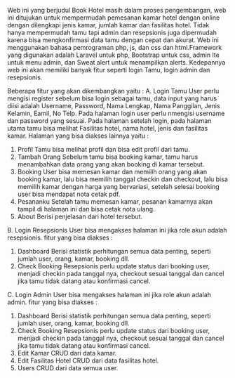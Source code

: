 Web ini yang berjudul Book Hotel masih dalam proses pengembangan, web ini ditujukan untuk mempermudah pemesanan kamar hotel dengan online dengan dilengkapi jenis kamar, jumlah kamar dan fasilitas hotel. Tidak hanya mempermudah tamu tapi admin dan resepsionis juga dipermudah karena bisa mengkonfirmasi data tamu dengan cepat dan akurat.
Web ini menggunakan bahasa pemrograman php, js, dan css dan html.Framework yang digunakan adalah Laravel untuk php, Bootstrap untuk css, admin lte untuk menu admin, dan Sweat alert untuk menampilkan alerts. Kedepannya web ini akan memiliki banyak fitur seperti login Tamu, login admin dan resepsionis.

Beberapa fitur yang akan dikembangkan yaitu :
A. Login Tamu
User perlu mengisi register sebelum bisa login sebagai tamu, data input yang harus diisi adalah Username, Password, Nama Lengkap, Nama Panggilan, Jenis Kelamin, Eamil, No Telp. Pada halaman login user perlu nmengisi username dan password yang sesuai.
Pada halaman setelah login, pada halaman utama tamu bisa melihat Fasilitas hotel, nama hotel, jenis dan fasilitas kamar. Halaman yang bisa diakses lainnya yaitu :
1. Profil
Tamu bisa melihat profil dan bisa edit profil dari tamu.
2. Tambah Orang
Sebelum tamu bisa booking kamar, tamu harus menambahkan data orang yang akan booking di kamar tersebut.
3. Booking
User bisa memesan kamar dan memilih orang yang akan booking kamar, lalu bisa memilih tanggal checkin dan checkout, lalu bisa memilih kamar dengan harga yang bervariasi, setelah selesai booking user bisa mendapat nota cetak pdf.
4. Pesananku
Setelah tamu memesan kamar, pesanan kamarnya akan tampil di halaman ini dan bisa cetak nota ulang.
5. About
Berisi penjelasan dari hotel tersebut.


B. Login Resepsionis
User bisa mengakses halaman ini jika role akun adalah resepsionis. fitur yang bisa diakses :
1. Dashboard
Berisi statistik perhitungan semua data penting, seperti jumlah user, orang, kamar, booking dll.
2. Check Booking
Resepsionis perlu update status dari booking user, menjadi checkin pada tanggal nya, checkout sesuai tanggal dan cancel jika tamu tidak datang atau konfirmasi cancel.


C. Login Admin
User bisa mengakses halaman ini jika role akun adalah admin. fitur yang bisa diakses :
1. Dashboard
Berisi statistik perhitungan semua data penting, seperti jumlah user, orang, kamar, booking dll.
2. Check Booking
Resepsionis perlu update status dari booking user, menjadi checkin pada tanggal nya, checkout sesuai tanggal dan cancel jika tamu tidak datang atau konfirmasi cancel.
3. Edit Kamar
CRUD dari data kamar.
4. Edit Fasilitas Hotel
CRUD dari data fasilitas hotel.
5. Users
CRUD dari data semua user.
